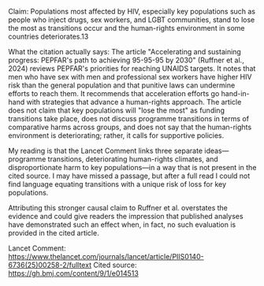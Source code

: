 Claim: Populations most affected by HIV, especially key populations such as people who inject drugs, sex workers, and LGBT communities, stand to lose the most as transitions occur and the human-rights environment in some countries deteriorates.13

What the citation actually says: The article "Accelerating and sustaining progress: PEPFAR's path to achieving 95-95-95 by 2030" (Ruffner et al., 2024) reviews PEPFAR's priorities for reaching UNAIDS targets. It notes that men who have sex with men and professional sex workers have higher HIV risk than the general population and that punitive laws can undermine efforts to reach them. It recommends that acceleration efforts go hand-in-hand with strategies that advance a human-rights approach. The article does not claim that key populations will "lose the most" as funding transitions take place, does not discuss programme transitions in terms of comparative harms across groups, and does not say that the human-rights environment is deteriorating; rather, it calls for supportive policies.

My reading is that the Lancet Comment links three separate ideas—programme transitions, deteriorating human-rights climates, and disproportionate harm to key populations—in a way that is not present in the cited source. I may have missed a passage, but after a full read I could not find language equating transitions with a unique risk of loss for key populations.

Attributing this stronger causal claim to Ruffner et al. overstates the evidence and could give readers the impression that published analyses have demonstrated such an effect when, in fact, no such evaluation is provided in the cited article. 

Lancet Comment: https://www.thelancet.com/journals/lancet/article/PIIS0140-6736(25)00258-2/fulltext
Cited source: https://gh.bmj.com/content/9/1/e014513